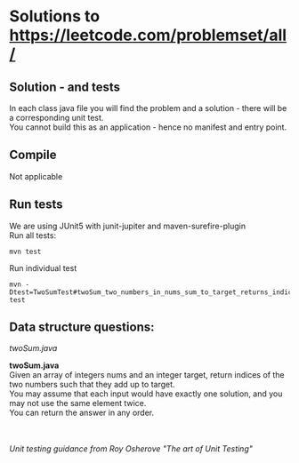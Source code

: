 # Solutions to https://leetcode.com/problemset/all/
## Solution - and tests

In each class java file you will find the problem and a solution - there will be a corresponding unit test.  
You cannot build this as an application - hence no manifest and entry point.  

## Compile
Not applicable

## Run tests
We are using JUnit5 with junit-jupiter and maven-surefire-plugin  
Run all tests:
```
mvn test
```  
Run individual test
```
mvn -Dtest=TwoSumTest#twoSum_two_numbers_in_nums_sum_to_target_returns_indices test
```


## Data structure questions:  
_twoSum.java_

__twoSum.java__  
Given an array of integers nums and an integer target, return indices of the two numbers such that they add up to target.  
You may assume that each input would have exactly one solution, and you may not use the same element twice.  
You can return the answer in any order.

<br />
<br />
<i>Unit testing guidance from Roy Osherove "The art of Unit Testing"</i>





